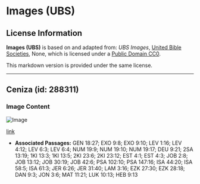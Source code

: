 # Images (UBS)

## License Information

**Images (UBS)** is based on and adapted from: _UBS Images_, [United Bible Societies](https://unitedbiblesocieties.org/), None, which is licensed under a [Public Domain CC0](https://creativecommons.org/public-domain/cc0/).

This markdown version is provided under the same license.



--------------------------------

## Ceniza (id: 288311)

### Image Content

![Image](https://cdn.aquifer.bible/aquifer-content/resources/Media/WEB-0041_ash.jpg)

[link](https://cdn.aquifer.bible/aquifer-content/resources/Media/WEB-0041_ash.jpg)

* **Associated Passages:** GEN 18:27; EXO 9:8; EXO 9:10; LEV 1:16; LEV 4:12; LEV 6:3; LEV 6:4; NUM 19:9; NUM 19:10; NUM 19:17; DEU 9:21; 2SA 13:19; 1KI 13:3; 1KI 13:5; 2KI 23:6; 2KI 23:12; EST 4:1; EST 4:3; JOB 2:8; JOB 13:12; JOB 30:19; JOB 42:6; PSA 102:10; PSA 147:16; ISA 44:20; ISA 58:5; ISA 61:3; JER 6:26; JER 31:40; LAM 3:16; EZK 27:30; EZK 28:18; DAN 9:3; JON 3:6; MAT 11:21; LUK 10:13; HEB 9:13

